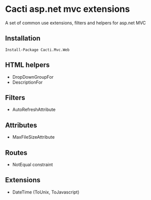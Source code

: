 Cacti asp.net mvc extensions
=============

A set of common use extensions, filters and helpers for asp.net MVC


Installation
------------

    Install-Package Cacti.Mvc.Web

HTML helpers
------------
* DropDownGroupFor
* DescriptionFor

Filters
-------
* AutoRefreshAttribute


Attributes
----------
* MaxFileSizeAttribute


Routes
------
* NotEqual constraint


Extensions
----------
* DateTime (ToUnix, ToJavascript)